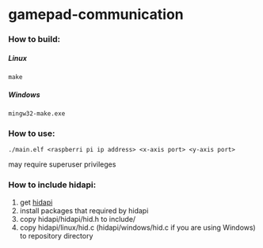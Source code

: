 # gamepad-communication

### How to build:
##### Linux
```
make
```
##### Windows
```
mingw32-make.exe
```

### How to use:
```
./main.elf <raspberri pi ip address> <x-axis port> <y-axis port>
```
may require superuser privileges

### How to include hidapi:
1. get [hidapi](https://github.com/signal11/hidapi)
2. install packages that required by hidapi
3. copy hidapi/hidapi/hid.h to include/
4. copy hidapi/linux/hid.c (hidapi/windows/hid.c if you are using Windows) to repository directory

